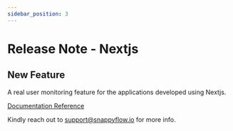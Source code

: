 ```yaml
---
sidebar_position: 3 
---
```

# Release Note - Nextjs
## New Feature

A real user monitoring feature for the applications developed using Nextjs.

[Documentation Reference](/docs/sidebar-sf-selfhosted-turbo/RUM/agent_installation/nextjs)

Kindly reach out to [support@snappyflow.io](mailto:support@snappyflow.io) for more info.
